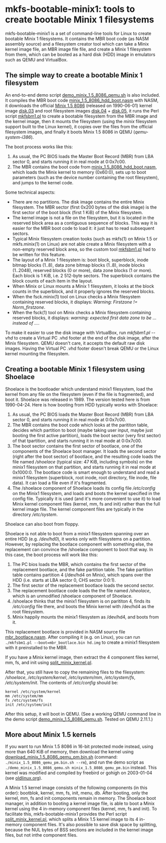 # mkfs-bootable-minix1: tools to create bootable Minix 1 filesystems

mkfs-bootable-minix1 is a set of command-line tools for Linux to create
bootable Minix 1 filesystems. It contains the MBR boot code (as NASM
assembly source) and a filesystem creator tool which can take a Minix kernel
image file, an MBR image file file, and create a Minix 1 filesystem from
them, which can be booted as a hard disk (HDD) image in emulators such as
QEMU and VirtualBox.

## The simple way to create a bootable Minix 1 filesystem

An end-to-end demo script
[demo_minix_1.5_8086_qemu.sh](demo_minix_1.5_8086_qemu.sh) is also included.
It compiles the MBR boot code
[minix_1.5_8086_hdd_boot.nasm](minix_1.5_8086_hdd_boot.nasm) with NASM, it
downloads the official [Minix 1.5
8086](http://download.minix3.org/previous-versions/Intel-1.5/pc/) (released
on 1990-06-01) kernel image
[disk.03](http://download.minix3.org/previous-versions/Intel-1.5/pc/disk.03)
and root filesystem images
[disk.04](http://download.minix3.org/previous-versions/Intel-1.5/pc/disk.04)
+
[disk.05](http://download.minix3.org/previous-versions/Intel-1.5/pc/disk.05),
it runs the Perl script [mkfsbm1.pl](mkfsbm1.pl) to create a bootable
filesystem from the MBR image and the kernel image, then it mounts the
filesystem (using the *minix* filesystem support built to the Linux kernel),
it copies over the files from the official filesystem images, and finally it
boots Minix 1.5 8086 in QEMU (*qemu-system-i386*).

The boot process works like this:

1. As usual, the PC BIOS loads the Master Boot Record (MBR) from LBA sector
   0, and starts running it in real mode at 0:0x7c00.
2. The MBR contains the boot code from
   [minix_1.5_8086_hdd_boot.nasm](minix_1.5_8086_hdd_boot.nasm), which loads
   the Minix kernel to memory (0x60:0), sets up to boot parameters (such as
   the device number containing the root filesystem), and jumps to the
   kernel code.

Some technical aspects:

* There are no partitions. The disk image contains the entire Minix
  filesystem. The MBR sector (first 0x200 bytes of the disk image) is the
  first sector of the boot block (first 1 KiB) of the Minix filesystem.
* The kernel image is not a file on the filesystem, but it is located in the
  reserved block area as a contiguous sequence of blocks. This way it is
  easier for the MBR boot code to load it: it just has to read subsequent
  sectors.
* Typical Minix filesystem creation tooks (such as mkfs(1) on Minix 1.5 or
  mkfs.minix(1) on Linux) are not able create a Minix filesystem with a
  non-empty reserved block area, so the custom tool [mkfsbm1.pl](mkfsbm1.pl)
  had to be written for this feature.
* The layout of a Minix 1 filesystem is: boot block, superblock, inode
  bitmap blocks (1..8), data zone bitmap blocks (1..8), inode blocks
  (1..2048), reserved blocks (0 or more), data zone blocks (1 or more).
  Each block is 1 KiB, i.e. 2 512-byte sectors. The superblock contains
  the block counts of each item in the layout.
* When Minix or Linux mounts a Minix 1 filesystem, it looks at the block
  counts in the superblock, and it properly ignores the reserved blocks.
* When the fsck.minix(1) tool on Linux checks a Minix filesystem containing
  reserved blocks, it displays: *Warning: Firstzone != Norm_firstzone*.
* When the fsck(1) tool on Minix checks a Minix filesystem containing
  reserved blocks, it displays:
  *warning: expected first data zone to be ... instead of ...*.

To make it easier to use the disk image with VirtualBox, run *mkfsbm1.pl
--vhd* to create a Virtual PC .vhd footer at the end of the disk image,
after the Minix filesystem. QEMU doesn't care, it accepts the default
raw disk images. Having the Virtual PC .vhd footer doesn't break QEMU or the
Linux kernel mounting the filesystem.

## Creating a bootable Minix 1 filesystem using Shoelace

Shoelace is the bootloader which understand minix1 filesystem, load the
kernel from any file on the filesystem (even if the file is fragmented), and
boot it. Shoelace was released in 1989. The version tested here is from
1990-04-24. Here is how booting from HDD typically works with Shoelace:

1. As usual, the PC BIOS loads the Master Boot Record (MBR) from LBA sector
   0, and starts running it in real mode at 0:0x7c00.
2. The MBR contains the boot code which looks at the parititon table,
   decides which partition to boot (maybe taking user input, maybe just
   booting the first active partition), loads the boot sector (very first
   sector) of that tpartition, and starts running it in real mode at
   0:0x7c00.
3. The boot sector contains the first sector of bootlace, one of the
   components of the Shoelace boot manager. It loads the second sector
   (right after the boot sector) of bootlace, and the resulting code loads
   the file named */shoelace* (typical size: 47 KiB, including symbols) on
   the minix1 filesystem on that partition, and starts running it in real
   mode at 0x1000:0. The bootlace code is smart enough to understand and
   read a minix1 filesystem (superblock, root inode, root directory, file
   inode, file data). It can load a file even if it's fragmented.
4. The /shoelace component of Shoelace loads its config file */etc/config* on
   the Minix1 filesystem, and loads and boots the kernel specified in the
   config file. Typically it is used (and it's more convenient to use it) to
   load Minix kernel component files (kernel, mm, fs and init) rather than
   the full kernel image file. The kernel component files are typically in
   the directory */etc/system*.

Shoelace can also boot from floppy.

Shoelace is not able to boot from a minix1 filesystem spanning over an
entire HDD (e.g. */dev/hd0*), it works only with filesystems on a partition.
However, by replacing the bootlace component with something else, the
replacement can convince the /shoelace component to boot that way. In this
case, the boot process will work like this:

1. The PC bios loads the MBR, which contains the first sector of the
   replacement bootlace, and the fake partition table. The fake partition
   table contains partition 4 (/dev/hd4 on Minix), which spans over the HDD
   (i.e. starts at LBA sector 0, CHS sector 0:0:1).
2. The first sector of the replacement bootlace loads the second sector.
3. The replacement bootlace code loads the the file named
   */sheolace*, which is an unmodified /shoelace component of Shoelace.
4. /shoelace thinks that the minix1 filesystem is on parititon 4, finds its
   */etc/config* file there, and boots the Minix kernel with /dev/hd4 as the
   root filesystem.
5. Minix happily mounts the minix1 filesystem as /dev/hd4, and boots from it.

This replacement bootlace is provided in NASM source file
[mbr_bootlace.nasm](mbr_bootlace.nasm). After compiling it (e.g. on Linux),
you can run `./mkfsbm1.pl --boot=mbr_bootlace.bin hd.img` to create a minix1
filesystem with it preinstalled to the MBR.

If you have a Minix kernel image, then extract the 4 component files kernel,
mm, fs, and init using
[split_minix_kernel.pl](https://github.com/pts/mkfs-bootable-minix1/blob/master/split_minix_kernel.pl).

After that, you still have to
copy the remaining files to the filesystem: */shoelace*,
*/etc/system/kernel*, */etc/system/mm*, */etc/system/fs*,
*/etc/system/init*. The contents of */etc/config* should be:

```
kernel /etc/system/kernel
mm /etc/system/mm
fs /etc/system/fs
init /etc/system/init
```

After this setup, it will boot in QEMU. (See a working QEMU command line in
the demo script [demo_minix_1.5_8086_qemu.sh](demo_minix_1.5_8086_qemu.sh).
Tested on QEMU 2.11.1.)

## More about Minix 1.5 kernels

If you want to run Minix 1.5 8086 in 16-bit protected mode instead, using
more than 640 KiB of memory, then download the kernel using
[download_minix_1.5_8086_qemu_pm.bin.sh](download_minix_1.5_8086_qemu_pm.bin.sh)
(command: `./minix_1.5_8086_qemu_pm.bin.sh --rm`), and run the demo script
as `./demo_minix_1.5_8086_qemu.sh minix_1.5_8086_qemu_pm.bin` instead. This
kernel was modified and compiled by freebird or gohigh on 2003-01-04 (see
[oldlinux.org](https://oldlinux.org/)).

A Minix 1.5 kernel image consists of the following components (in this
order): bootblok, kernel, mm, fs, init, menu, db. After booting, only the
kernel, mm, fs and init components remain in memory. The Shoelace boot
manager, in addition to booting a kernel image file, is able to boot a Minix
kernel using the 4 in-memory component files (kernel, mm, fs and init). To
facilitate this, mkfs-bootable-minix1 provides the Perl script
[split_minix_kernel.pl](split_minix_kernel.pl), which splits a Minix 1.5
kernel image to its 4 in-memory component files. It's also possible to save
disk space by splitting, because the NUL bytes of BSS sections are included
in the kernel image files, but not inthe component files.
